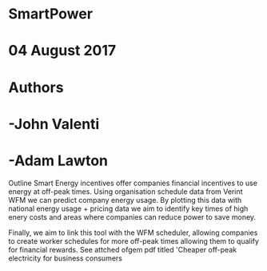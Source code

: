 # SmartPower
# 04 August 2017
# Authors
# -John Valenti
# -Adam Lawton

Outline
Smart Energy incentives offer companies financial incentives to use energy at off-peak times.
Using organisation schedule data from Verint WFM we can predict company energy usage.
By plotting this data with national energy usage + pricing data we aim to identify key times of high enery costs and areas where companies can reduce power to save money.

Finally, we aim to link this tool with the WFM scheduler, allowing companies to create worker schedules for more off-peak times allowing them to qualify for financial rewards.
See attched ofgem pdf titled 'Cheaper off-peak electricity for business consumers